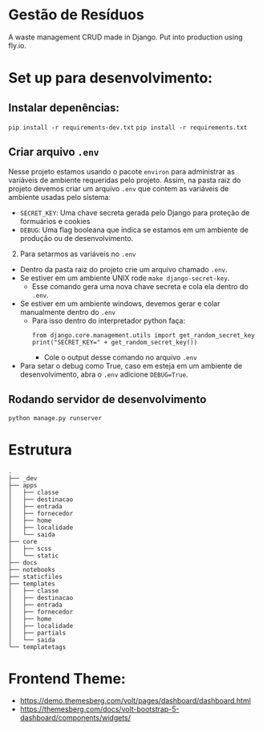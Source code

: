 # Gestão de Resíduos
A waste management CRUD made in Django. Put into production using fly.io.

# Set up para desenvolvimento:
## Instalar depenências:
`pip install -r requirements-dev.txt`
`pip install -r requirements.txt`

## Criar arquivo `.env`
Nesse projeto estamos usando o pacote `environ` para administrar as variáveis de ambiente requeridas pelo projeto. Assim, na pasta raiz do projeto devemos criar um arquivo `.env` que contem as variáveis de ambiente usadas pelo sistema:
  - `SECRET_KEY`: Uma chave secreta gerada pelo Django para proteção de formuários e cookies
  - `DEBUG`: Uma flag booleana que indica se estamos em um ambiente de produção ou de desenvolvimento.

2. Para setarmos as variáveis no `.env`
  - Dentro da pasta raiz do projeto crie um arquivo chamado `.env`.
  - Se estiver em um ambiente UNIX rode `make django-secret-key`.
    - Esse comando gera uma nova chave secreta e cola ela dentro do `.env`.
  - Se estiver em um ambiente windows, devemos gerar e colar manualmente dentro do `.env`
    - Para isso dentro do interpretador python faça:
      ```
      from django.core.management.utils import get_random_secret_key
      print("SECRET_KEY=" + get_random_secret_key())
      ```
      - Cole o output desse comando no arquivo `.env`
  - Para setar o debug como True, caso em esteja em um ambiente de desenvolvimento, abra o `.env` adicione `DEBUG=True`.

## Rodando servidor de desenvolvimento
`python manage.py runserver`

# Estrutura
```
.
├── _dev
├── apps
│   ├── classe
│   ├── destinacao
│   ├── entrada
│   ├── fornecedor
│   ├── home
│   ├── localidade
│   └── saida
├── core
│   ├── scss
│   └── static
├── docs
├── notebooks
├── staticfiles
├── templates
│   ├── classe
│   ├── destinacao
│   ├── entrada
│   ├── fornecedor
│   ├── home
│   ├── localidade
│   ├── partials
│   └── saida
└── templatetags

```

# Frontend Theme:
- https://demo.themesberg.com/volt/pages/dashboard/dashboard.html
- https://themesberg.com/docs/volt-bootstrap-5-dashboard/components/widgets/
